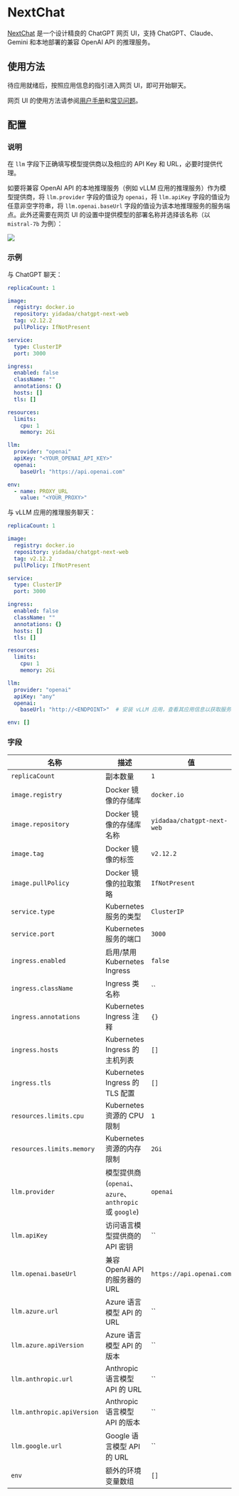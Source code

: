 # NextChat

[NextChat](https://github.com/ChatGPTNextWeb/ChatGPT-Next-Web) 是一个设计精良的 ChatGPT 网页 UI，支持 ChatGPT、Claude、Gemini 和本地部署的兼容 OpenAI API 的推理服务。

## 使用方法

待应用就绪后，按照应用信息的指引进入网页 UI，即可开始聊天。

<!-- OpenAI 聊天截图 -->

网页 UI 的使用方法请参阅[用户手册](https://github.com/ChatGPTNextWeb/ChatGPT-Next-Web/blob/main/docs/user-manual-cn.md)和[常见问题](https://github.com/ChatGPTNextWeb/ChatGPT-Next-Web/blob/main/docs/faq-cn.md)。

## 配置

### 说明

在 `llm` 字段下正确填写模型提供商以及相应的 API Key 和 URL，必要时提供代理。

如要将兼容 OpenAI API 的本地推理服务（例如 vLLM 应用的推理服务）作为模型提供商，将 `llm.provider` 字段的值设为 `openai`，将 `llm.apiKey` 字段的值设为任意非空字符串，将 `llm.openai.baseUrl` 字段的值设为该本地推理服务的服务端点。此外还需要在网页 UI 的设置中提供模型的部署名称并选择该名称（以 `mistral-7b` 为例）：

![](https://s2.loli.net/2024/06/18/r6nc8sWwu2APReh.png)

### 示例

与 ChatGPT 聊天：

```yaml
replicaCount: 1

image:
  registry: docker.io
  repository: yidadaa/chatgpt-next-web
  tag: v2.12.2
  pullPolicy: IfNotPresent

service:
  type: ClusterIP
  port: 3000

ingress:
  enabled: false
  className: ""
  annotations: {}
  hosts: []
  tls: []

resources:
  limits:
    cpu: 1
    memory: 2Gi

llm:
  provider: "openai"
  apiKey: "<YOUR_OPENAI_API_KEY>"
  openai:
    baseUrl: "https://api.openai.com"

env:
  - name: PROXY_URL
    value: "<YOUR_PROXY>"
```

与 vLLM 应用的推理服务聊天：

```yaml
replicaCount: 1

image:
  registry: docker.io
  repository: yidadaa/chatgpt-next-web
  tag: v2.12.2
  pullPolicy: IfNotPresent

service:
  type: ClusterIP
  port: 3000

ingress:
  enabled: false
  className: ""
  annotations: {}
  hosts: []
  tls: []

resources:
  limits:
    cpu: 1
    memory: 2Gi

llm:
  provider: "openai"
  apiKey: "any"
  openai:
    baseUrl: "http://<ENDPOINT>"  # 安装 vLLM 应用，查看其应用信息以获取服务端点

env: []
```

### 字段

| 名称                        | 描述                                                    | 值                         |
| --------------------------- | ------------------------------------------------------- | -------------------------- |
| `replicaCount`              | 副本数量                                                | `1`                        |
| `image.registry`            | Docker 镜像的存储库                                     | `docker.io`                |
| `image.repository`          | Docker 镜像的存储库名称                                 | `yidadaa/chatgpt-next-web` |
| `image.tag`                 | Docker 镜像的标签                                       | `v2.12.2`                  |
| `image.pullPolicy`          | Docker 镜像的拉取策略                                   | `IfNotPresent`             |
| `service.type`              | Kubernetes 服务的类型                                   | `ClusterIP`                |
| `service.port`              | Kubernetes 服务的端口                                   | `3000`                     |
| `ingress.enabled`           | 启用/禁用 Kubernetes Ingress                            | `false`                    |
| `ingress.className`         | Ingress 类名称                                          | ``                         |
| `ingress.annotations`       | Kubernetes Ingress 注释                                 | `{}`                       |
| `ingress.hosts`             | Kubernetes Ingress 的主机列表                           | `[]`                       |
| `ingress.tls`               | Kubernetes Ingress 的 TLS 配置                          | `[]`                       |
| `resources.limits.cpu`      | Kubernetes 资源的 CPU 限制                              | `1`                        |
| `resources.limits.memory`   | Kubernetes 资源的内存限制                               | `2Gi`                      |
| `llm.provider`              | 模型提供商 (`openai`、`azure`、`anthropic` 或 `google`) | `openai`                   |
| `llm.apiKey`               | 访问语言模型提供商的 API 密钥                           | ``                         |
| `llm.openai.baseUrl`       | 兼容 OpenAI API 的服务器的 URL                          | `https://api.openai.com`   |
| `llm.azure.url`             | Azure 语言模型 API 的 URL                               | ``                         |
| `llm.azure.apiVersion`     | Azure 语言模型 API 的版本                               | ``                         |
| `llm.anthropic.url`         | Anthropic 语言模型 API 的 URL                           | ``                         |
| `llm.anthropic.apiVersion` | Anthropic 语言模型 API 的版本                           | ``                         |
| `llm.google.url`            | Google 语言模型 API 的 URL                              | ``                         |
| `env`                       | 额外的环境变量数组                                      | `[]`                       |
